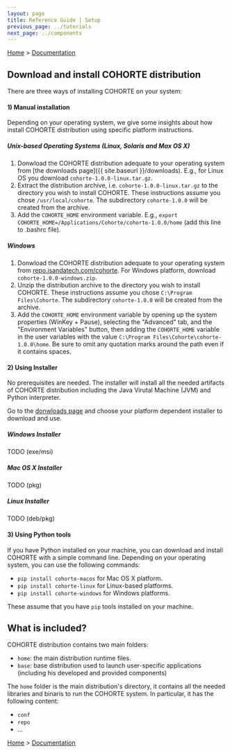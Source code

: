 ```yaml
---
layout: page
title: Reference Guide | Setup
previous_page: ../tutorials
next_page: ../components
---
```


[Home](../../../) > [Documentation](../)

## Download and install COHORTE distribution

There are three ways of installing COHORTE on your system:

#### 1) Manual installation

Depending on your operating system, we give some insights about how install COHORTE distribution using specific platform instructions.

##### Unix-based Operating Systems (Linux, Solaris and Max OS X)

1. Donwload the COHORTE distribution adequate to your operating system from [the downloads page]({{ site.baseurl }}/downloads). E.g., for Linux OS you download `cohorte-1.0.0-linux.tar.gz`.
2. Extract the distribution archive, i.e. `cohorte-1.0.0-linux.tar.gz` to the directory you wish to install COHORTE. These instructions assume you chose `/usr/local/cohorte`. The subdirectory `cohorte-1.0.0` will be created from the archive.
3. Add the `COHORTE_HOME` environment variable. E.g., `export COHORTE_HOME=/Applications/Cohorte/cohorte-1.0.0/home` (add this line to .bashrc file).

##### Windows

1. Donwload the COHORTE distribution adequate to your operating system from [repo.isandatech.com/cohorte](http://repo.isandatech.com/cohorte). For Windows platform, download `cohorte-1.0.0-windows.zip`.
2. Unzip the distribution archive to the directory you wish to install COHORTE. These instructions assume you chose `C:\Program Files\Cohorte`. The subdirectory `cohorte-1.0.0` will be created from the archive.
3. Add the `COHORTE_HOME` environment variable by opening up the system properties (WinKey + Pause), selecting the "Advanced" tab, and the "Environment Variables" button, then adding the `COHORTE_HOME` variable in the user variables with the value `C:\Program Files\Cohorte\cohorte-1.0.0\home`. Be sure to omit any quotation marks around the path even if it contains spaces. 

#### 2) Using Installer

No prerequisites are needed. The installer will install all the needed artifacts of COHORTE distribution including the Java Virutal Machine (JVM) and Python interpreter.

Go to the [donwloads page](../../downloads) and choose your platform dependent installer to download and use. 

##### Windows Installer

TODO (exe/msi)

##### Mac OS X Installer

TODO (pkg)

##### Linux Installer

TODO (deb/pkg)

#### 3) Using Python tools 

If you have Python installed on your machine, you can download and install COHORTE with a simple command line. Depending on your operating system, you can use the following commands:

 * `pip install cohorte-macos` for Mac OS X platform.
 * `pip install cohorte-linux` for Linux-based platforms.
 * `pip install cohorte-windows` for Windows platforms.

These assume that you have `pip` tools installed on your machine. 

## What is included?

COHORTE distribution contains two main folders:
 
 * `home`: the main distribution runtime files.
 * `base`: base distribution used to launch user-specific applications (including his developed and provided components)

 The `home` folder is the main distribution's directory, it contains all the needed libraries and binaris to run the COHORTE system. In particular, it has the following content:
 
 * `conf`
 * `repo`
 * ...



[Home](../../../) > [Documentation](../)